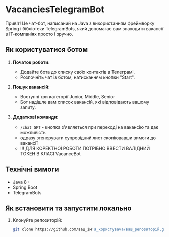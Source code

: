 # VacanciesTelegramBot

Привіт! Це чат-бот, написаний на Java з використанням фреймворку Spring і бібліотеки 
TelegramBots, який допомагає вам знаходити вакансії в ІТ-компаніях просто і зручно.

## Як користуватися ботом

1. **Початок роботи:**
    - Додайте бота до списку своїх контактів в Телеграмі.
    - Розпочніть чат із ботом, натисканням кнопки "Start".

2. **Пошук вакансій:**
    - Воступні три категорії Junior, Middle, Senior
    - Бот надішле вам список вакансій, які відповідають вашому запиту.

3. **Додаткові команди:**
    - `/chat GPT` - кнопка з'являється при переході на вакансію та дає можливість
    - одразу згенерувати супровідний лист скопіювавши вимоги до вакансії
    - !!! ДЛЯ КОРЕКТНОЇ РОБОТИ ПОТРІБНО ВВЕСТИ ВАЛІДНИЙ ТОКЕН В КЛАСІ VacanceBot
   

## Технічні вимоги

- Java 8+
- Spring Boot
- TelegramBots

## Як встановити та запустити локально

1. Клонуйте репозиторій:

   ```bash
   git clone https://github.com/ваш_ім'я_користувача/ваш_репозиторій.git
